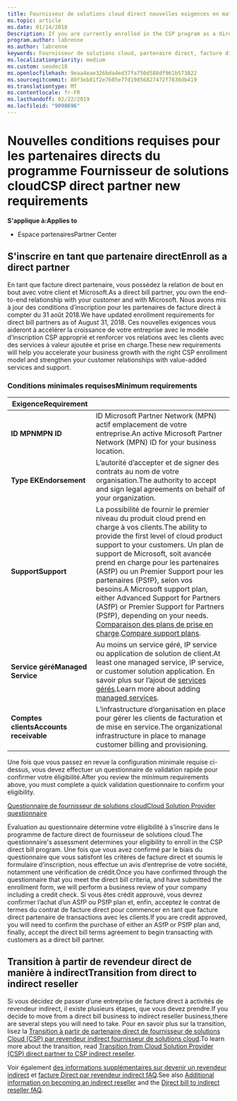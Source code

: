 ```yaml
---
title: Fournisseur de solutions cloud direct nouvelles exigences en matière de partenaire | L’espace partenaires
ms.topic: article
ms.date: 01/14/2018
Description: If you are currently enrolled in the CSP program as a direct partner, you should prepare to meet these updated support and services requirements.
program.author: labrenne
ms.author: labrenne
keywords: Fournisseur de solutions cloud, partenaire direct, facture direct, configuration requise
ms.localizationpriority: medium
ms.custom: seodec18
ms.openlocfilehash: 9eaa4eae326bda4ed37fa750d588df961b573822
ms.sourcegitcommit: 80f3eb81f2e7605e77d19856827472f7830db419
ms.translationtype: MT
ms.contentlocale: fr-FR
ms.lasthandoff: 02/22/2019
ms.locfileid: "9098696"
---
```

# <a name="csp-direct-partner-new-requirements"></a><span data-ttu-id="5dd33-103">Nouvelles conditions requises pour les partenaires directs du programme Fournisseur de solutions cloud</span><span class="sxs-lookup"><span data-stu-id="5dd33-103">CSP direct partner new requirements</span></span>

**<span data-ttu-id="5dd33-104">S'applique à:</span><span class="sxs-lookup"><span data-stu-id="5dd33-104">Applies to</span></span>**

- <span data-ttu-id="5dd33-105">Espace partenaires</span><span class="sxs-lookup"><span data-stu-id="5dd33-105">Partner Center</span></span>

## <a name="enroll-as-a-direct-partner"></a><span data-ttu-id="5dd33-106">S'inscrire en tant que partenaire direct</span><span class="sxs-lookup"><span data-stu-id="5dd33-106">Enroll as a direct partner</span></span>

<span data-ttu-id="5dd33-107">En tant que facture direct partenaire, vous possédez la relation de bout en bout avec votre client et Microsoft.</span><span class="sxs-lookup"><span data-stu-id="5dd33-107">As a direct bill partner, you own the end-to-end relationship with your customer and with Microsoft.</span></span> <span data-ttu-id="5dd33-108">Nous avons mis à jour des conditions d’inscription pour les partenaires de facture direct à compter du 31 août 2018.</span><span class="sxs-lookup"><span data-stu-id="5dd33-108">We have updated enrollment requirements for direct bill partners as of August 31, 2018.</span></span> <span data-ttu-id="5dd33-109">Ces nouvelles exigences vous aideront à accélérer la croissance de votre entreprise avec le modèle d’inscription CSP approprié et renforcer vos relations avec les clients avec des services à valeur ajoutée et prise en charge.</span><span class="sxs-lookup"><span data-stu-id="5dd33-109">These new requirements will help you accelerate your business growth with the right CSP enrollment model and strengthen your customer relationships with value-added services and support.</span></span> 

### <a name="minimum-requirements"></a><span data-ttu-id="5dd33-110">Conditions minimales requises</span><span class="sxs-lookup"><span data-stu-id="5dd33-110">Minimum requirements</span></span>

|**<span data-ttu-id="5dd33-111">Exigence</span><span class="sxs-lookup"><span data-stu-id="5dd33-111">Requirement</span></span>**|                             |
|--------------------------------|--------------------------------------------------------------|
|**<span data-ttu-id="5dd33-112">ID MPN</span><span class="sxs-lookup"><span data-stu-id="5dd33-112">MPN ID</span></span>**   |<span data-ttu-id="5dd33-113">ID Microsoft Partner Network (MPN) actif emplacement de votre entreprise.</span><span class="sxs-lookup"><span data-stu-id="5dd33-113">An active Microsoft Partner Network (MPN) ID for your business location.</span></span>   |
|**<span data-ttu-id="5dd33-114">Type EK</span><span class="sxs-lookup"><span data-stu-id="5dd33-114">Endorsement</span></span>**   |<span data-ttu-id="5dd33-115">L’autorité d’accepter et de signer des contrats au nom de votre organisation.</span><span class="sxs-lookup"><span data-stu-id="5dd33-115">The authority to accept and sign legal agreements on behalf of your organization.</span></span>|
|**<span data-ttu-id="5dd33-116">Support</span><span class="sxs-lookup"><span data-stu-id="5dd33-116">Support</span></span>**  |<span data-ttu-id="5dd33-117">La possibilité de fournir le premier niveau du produit cloud prend en charge à vos clients.</span><span class="sxs-lookup"><span data-stu-id="5dd33-117">The ability to provide the first level of cloud product support to your customers.</span></span> <span data-ttu-id="5dd33-118">Un plan de support de Microsoft, soit avancée prend en charge pour les partenaires (ASfP) ou un Premier Support pour les partenaires (PSfP), selon vos besoins.</span><span class="sxs-lookup"><span data-stu-id="5dd33-118">A Microsoft support plan, either Advanced Support for Partners (ASfP) or Premier Support for Partners (PSfP), depending on your needs.</span></span> <span data-ttu-id="5dd33-119">[Comparaison des plans de prise en charge](https://partner.microsoft.com/en-US/support/partnersupport).</span><span class="sxs-lookup"><span data-stu-id="5dd33-119">[Compare support plans](https://partner.microsoft.com/en-US/support/partnersupport).</span></span> |
|**<span data-ttu-id="5dd33-120">Service géré</span><span class="sxs-lookup"><span data-stu-id="5dd33-120">Managed Service</span></span>**   |<span data-ttu-id="5dd33-121">Au moins un service géré, IP service ou application de solution de client.</span><span class="sxs-lookup"><span data-stu-id="5dd33-121">At least one managed service, IP service, or customer solution application.</span></span> <span data-ttu-id="5dd33-122">En savoir plus sur l’ajout de [services gérés](https://partner.microsoft.com/en-US/business-opportunities/managed-services-provider).</span><span class="sxs-lookup"><span data-stu-id="5dd33-122">Learn more about adding [managed services](https://partner.microsoft.com/en-US/business-opportunities/managed-services-provider).</span></span>|
|**<span data-ttu-id="5dd33-123">Comptes clients</span><span class="sxs-lookup"><span data-stu-id="5dd33-123">Accounts receivable</span></span>** |<span data-ttu-id="5dd33-124">L’infrastructure d’organisation en place pour gérer les clients de facturation et de mise en service.</span><span class="sxs-lookup"><span data-stu-id="5dd33-124">The organizational infrastructure in place to manage customer billing and provisioning.</span></span> 

<span data-ttu-id="5dd33-125">Une fois que vous passez en revue la configuration minimale requise ci-dessus, vous devez effectuer un questionnaire de validation rapide pour confirmer votre éligibilité.</span><span class="sxs-lookup"><span data-stu-id="5dd33-125">After you review the minimum requirements above, you must complete a quick validation questionnaire to confirm your eligibility.</span></span> 

[<span data-ttu-id="5dd33-126">Questionnaire de fournisseur de solutions cloud</span><span class="sxs-lookup"><span data-stu-id="5dd33-126">Cloud Solution Provider questionnaire</span></span>](https://partner.microsoft.com/cloud-solution-provider/assessment)

<span data-ttu-id="5dd33-127">Évaluation au questionnaire détermine votre éligibilité à s’inscrire dans le programme de facture direct de fournisseur de solutions cloud.</span><span class="sxs-lookup"><span data-stu-id="5dd33-127">The questionnaire's assessment determines your eligibility to enroll in the CSP direct bill program.</span></span> <span data-ttu-id="5dd33-128">Une fois que vous avez confirmé par le biais du questionnaire que vous satisfont les critères de facture direct et soumis le formulaire d’inscription, nous effectue un avis d’entreprise de votre société, notamment une vérification de crédit.</span><span class="sxs-lookup"><span data-stu-id="5dd33-128">Once you have confirmed through the questionnaire that you meet the direct bill criteria, and have submitted the enrollment form, we will perform a business review of your company including a credit check.</span></span> <span data-ttu-id="5dd33-129">Si vous êtes crédit approuvé, vous devrez confirmer l’achat d’un ASfP ou PSfP plan et, enfin, acceptez le contrat de termes du contrat de facture direct pour commencer en tant que facture direct partenaire de transactions avec les clients.</span><span class="sxs-lookup"><span data-stu-id="5dd33-129">If you are credit approved, you will need to confirm the purchase of either an ASfP or PSfP plan and, finally, accept the direct bill terms agreement to begin transacting with customers as a direct bill partner.</span></span>

## <a name="transition-from-direct-to-indirect-reseller"></a><span data-ttu-id="5dd33-130">Transition à partir de revendeur direct de manière à indirect</span><span class="sxs-lookup"><span data-stu-id="5dd33-130">Transition from direct to indirect reseller</span></span>

<span data-ttu-id="5dd33-131">Si vous décidez de passer d’une entreprise de facture direct à activités de revendeur indirect, il existe plusieurs étapes, que vous devez prendre.</span><span class="sxs-lookup"><span data-stu-id="5dd33-131">If you decide to move from a direct bill business to indirect reseller business,there are several steps you will need to take.</span></span> <span data-ttu-id="5dd33-132">Pour en savoir plus sur la transition, lisez la [Transition à partir de partenaire direct de fournisseur de solutions Cloud (CSP) par revendeur indirect fournisseur de solutions cloud](transition-direct-to-indirect.md).</span><span class="sxs-lookup"><span data-stu-id="5dd33-132">To learn more about the transition, read [Transition from Cloud Solution Provider (CSP) direct partner to CSP indirect reseller](transition-direct-to-indirect.md).</span></span> 

<span data-ttu-id="5dd33-133">Voir également [des informations supplémentaires sur devenir un revendeur indirect](https://assetsprod.microsoft.com/csp-directbill-to-indirect-transition.pdf) et [facture Direct par revendeur indirect fAQ](https://assetsprod.microsoft.com/mpn/direct-bill-partner-faq.pdf).</span><span class="sxs-lookup"><span data-stu-id="5dd33-133">See also [Additional information on becoming an indirect reseller](https://assetsprod.microsoft.com/csp-directbill-to-indirect-transition.pdf) and the [Direct bill to indirect reseller fAQ](https://assetsprod.microsoft.com/mpn/direct-bill-partner-faq.pdf).</span></span>
